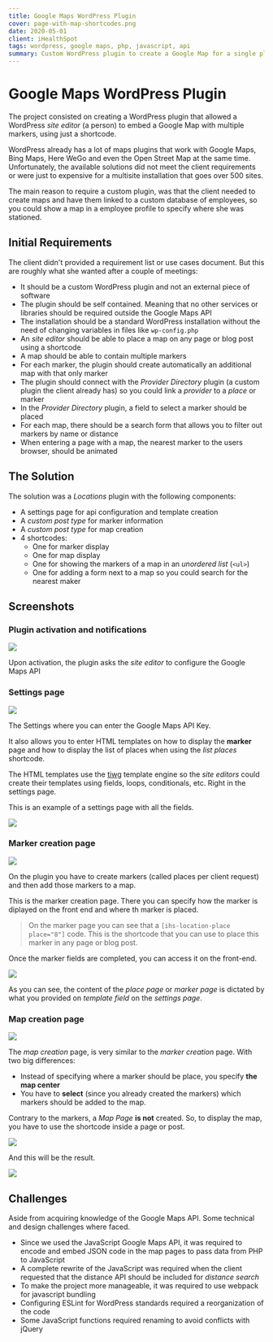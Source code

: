 ```yaml
---
title: Google Maps WordPress Plugin
cover: page-with-map-shortcodes.png
date: 2020-05-01
client: iHealthSpot
tags: wordpress, google maps, php, javascript, api
summary: Custom WordPress plugin to create a Google Map for a single place or to create maps with multiple markers.
---
```


# Google Maps WordPress Plugin

The project consisted on creating a WordPress plugin that allowed a WordPress _site editor_ (a person) to embed a Google Map with multiple markers, using just a shortcode.

WordPress already has a lot of maps plugins that work with Google Maps, Bing Maps, Here WeGo and even the Open Street Map at the same time. Unfortunately, the available solutions did not meet the client requirements or were just to expensive for a multisite installation that goes over 500 sites.

The main reason to require a custom plugin, was that the client needed to create maps and have them linked to a custom database of employees, so you could show a map in a employee profile to specify where she was stationed.

## Initial Requirements

The client didn't provided a requirement list or use cases document. But this are roughly what she wanted after a couple of meetings:

- It should be a custom WordPress plugin and not an external piece of software
- The plugin should be self contained. Meaning that no other services or libraries should be required outside the Google Maps API
- The installation should be a standard WordPress installation without the need of changing variables in files like `wp-config.php`
- An _site editor_ should be able to place a map on any page or blog post using a shortcode
- A map should be able to contain multiple markers
- For each marker, the plugin should create automatically an additional map with that only marker
- The plugin should connect with the _Provider Directory_ plugin (a custom plugin the client already has) so you could link a _provider_ to a _place_ or marker
- In the _Provider Directory_ plugin, a field to select a marker should be placed
- For each map, there should be a search form that allows you to filter out markers by name or distance
- When entering a page with a map, the nearest marker to the users browser, should be animated

## The Solution

The solution was a _Locations_ plugin with the following components:

- A settings page for api configuration and template creation
- A _custom post type_ for marker information
- A _custom post type_ for map creation
- 4 shortcodes:
  - One for marker display
  - One for map display
  - One for showing the markers of a map in an _unordered list_ (`<ul>`)
  - One for adding a form next to a map so you could search for the nearest maker

## Screenshots

### Plugin activation and notifications

![](plugin-activation.png)

Upon activation, the plugin asks the _site editor_ to configure the Google Maps API

### Settings page

![](settings-page-before-configuration.png)

The Settings where you can enter the Google Maps API Key.

It also allows you to enter HTML templates on how to display the **marker** page and how to display the list of places when using the _list places_ shortcode.

The HTML templates use the [tiwg](https://twig.symfony.com/) template engine so the _site editors_ could create their templates using fields, loops, conditionals, etc. Right in the settings page.

This is an example of a settings page with all the fields.

![](settings-after-configuration.png)

### Marker creation page

![](configuring-single-place.png)

On the plugin you have to create markers (called places per client request) and then add those markers to a map.

This is the marker creation page. There you can specify how the marker is diplayed on the front end and where th marker is placed.

> On the marker page you can see that a `[ihs-location-place place="8"]` code. This is the shortcode that you can use to place this marker in any page or blog post.

Once the marker fields are completed, you can access it on the front-end.

![](single-place-front.png)

As you can see, the content of the _place page_ or _marker page_ is dictated by what you provided on _template field_ on the _settings page_.

### Map creation page

![](map-with-2-places-creation.png)

The _map creation_ page, is very similar to the _marker creation_ page. With two big differences:

- Instead of specifying where a marker should be place, you specify **the map center**
- You have to **select** (since you already created the markers) which markers should be added to the map.

Contrary to the markers, a _Map Page_ **is not** created. So, to display the map, you have to use the shortcode inside a page or post.

![](page-with-map-shortcodes-dashboard.png)

And this will be the result.

![](page-with-map-shortcodes.png)

## Challenges

Aside from acquiring knowledge of the Google Maps API. Some technical and design challenges where faced.

- Since we used the JavaScript Google Maps API, it was required to encode and embed JSON code in the map pages to pass data from PHP to JavaScript
- A complete rewrite of the JavaScript was required when the client requested that the distance API should be included for _distance search_
- To make the project more manageable, it was required to use webpack for javascript bundling
- Configuring ESLint for WordPress standards required a reorganization of the code
- Some JavaScript functions required renaming to avoid conflicts with jQuery
